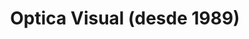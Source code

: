 ---
title: "Optica Visual (desde 1989)"
url: /asuncion-paraguay/optica-visual-desde-1989-estados-unidos-55/
shop: óptico
---